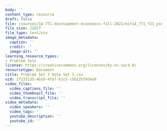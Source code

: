 ```yaml
---
body: ''
content_type: resource
draft: false
file: /courses/14-771-development-economics-fall-2021/mit14_771_f21_pset3_data3.csv
file_size: 22827
file_type: text/csv
image_metadata:
  caption: ''
  credit: ''
  image-alt: ''
learning_resource_types:
- Problem Sets
license: https://creativecommons.org/licenses/by-nc-sa/4.0/
resourcetype: Document
title: Problem Set 3 Data Set 3.csv
uid: 1f233135-4b10-4fa7-b1c5-c5b12b7934a9
video_files:
  video_captions_file: ''
  video_thumbnail_file: ''
  video_transcript_file: ''
video_metadata:
  video_speakers: ''
  video_tags: ''
  youtube_description: ''
  youtube_id: ''
---
```


